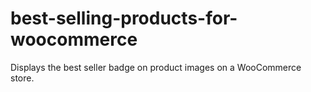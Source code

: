 # best-selling-products-for-woocommerce
Displays the best seller badge on product images on a WooCommerce store.
